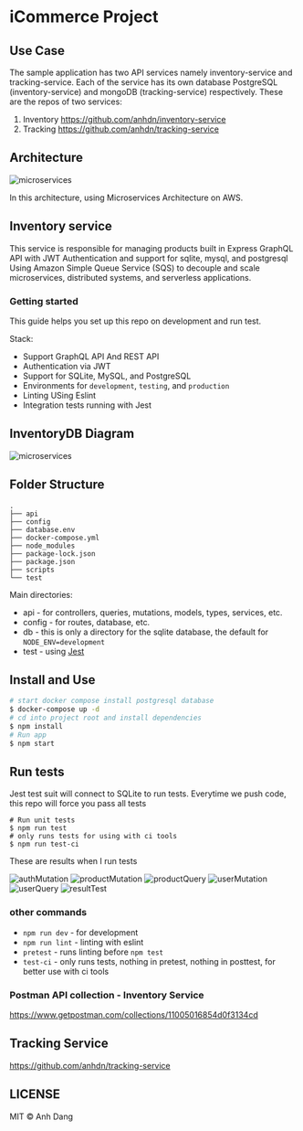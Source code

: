 # iCommerce Project
## Use Case
   
   The sample application has two API services namely inventory-service and tracking-service. Each of the service has its own database PostgreSQL (inventory-service) and mongoDB (tracking-service) respectively. 
   These are the repos of two services: 
    <ol>
        <li>
            Inventory
            https://github.com/anhdn/inventory-service
        </li>
        <li>Tracking
            https://github.com/anhdn/tracking-service
        </li>
    </ol>
    
## Architecture
![microservices](./readme/microservices-architecture.png)

In this architecture, using Microservices Architecture on AWS.

## Inventory service
This service is responsible for managing products built in Express GraphQL API with JWT Authentication and support for sqlite, mysql, and postgresql
Using Amazon Simple Queue Service (SQS) to decouple and scale microservices, distributed systems, and serverless applications.

### Getting started

This guide helps you set up this repo on development and run test.  

Stack:
- Support GraphQL API And REST API
- Authentication via JWT
- Support for SQLite, MySQL, and PostgreSQL
- Environments for `development`, `testing`, and `production`
- Linting USing Eslint 
- Integration tests running with Jest

## InventoryDB Diagram
![microservices](./readme/product-service-schema.png)

## Folder Structure
```
.
├── api
├── config
├── database.env
├── docker-compose.yml
├── node_modules
├── package-lock.json
├── package.json
├── scripts
└── test
```
Main directories:

- api - for controllers, queries, mutations, models, types, services, etc.
- config - for routes, database, etc.
- db - this is only a directory for the sqlite database, the default for `NODE_ENV=development`
- test - using [Jest](https://github.com/facebook/jest)

## Install and Use
```sh
# start docker compose install postgresql database
$ docker-compose up -d
# cd into project root and install dependencies
$ npm install 
# Run app 
$ npm start 
```
## Run tests
Jest test suit will connect to SQLite to run tests.
Everytime we push code, this repo will force you pass all tests
```
# Run unit tests 
$ npm run test
# only runs tests for using with ci tools 
$ npm run test-ci
```
These are results when I run tests

![authMutation](./readme/tests/authMutation.png)
![productMutation](./readme/tests/productMutation.png)
![productQuery](./readme/tests/ProductQuery.png)
![userMutation](./readme/tests/productMutation.png)
![userQuery](./readme/tests/userQuery.png)
![resultTest](./readme/tests/ResultTests.png)


### other commands

- `npm run dev` - for development
- `npm run lint` - linting with eslint
- `pretest` - runs linting before `npm test`
- `test-ci` - only runs tests, nothing in pretest, nothing in posttest, for better use with ci tools

### Postman API collection - Inventory Service
https://www.getpostman.com/collections/11005016854d0f3134cd


## Tracking Service
https://github.com/anhdn/tracking-service


## LICENSE
MIT © Anh Dang
